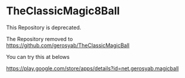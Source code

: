 # TheClassicMagic8Ball

This Repository is deprecated.

The Repository removed to https://github.com/gerosyab/TheClassicMagicBall

You can try this at belows

https://play.google.com/store/apps/details?id=net.gerosyab.magicball
